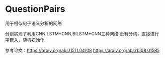 # QuestionPairs
用于相似句子语义分析的网络

分别实现了利用CNN,LSTM+CNN,BILSTM+CNN三种网络
没有分词，直接进行字嵌入，随机初始化



参考论文：https://arxiv.org/abs/1511.04108
         https://arxiv.org/abs/1508.01585
